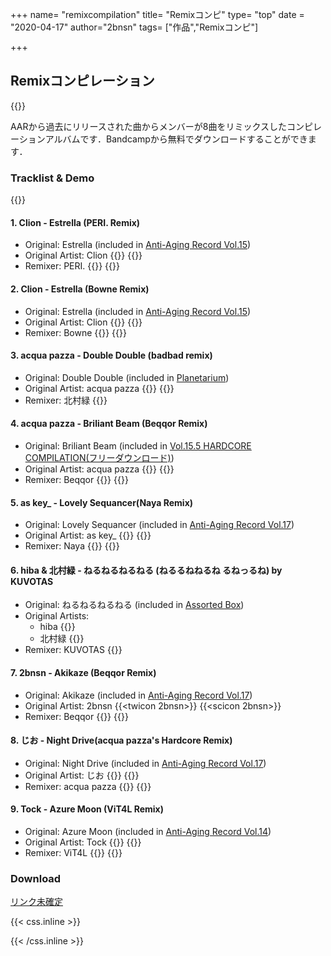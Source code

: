 +++
name= "remixcompilation"
title= "Remixコンピ"
type= "top"
date = "2020-04-17"
author="2bnsn"
tags= ["作品","Remixコンピ"]

+++

## Remixコンピレーション

{{<imgproc src="aar_remixcompilation.jpg" title="ジャケット(クリックで拡大)" caption=""/>}}

AARから過去にリリースされた曲からメンバーが8曲をリミックスしたコンピレーションアルバムです．Bandcampから無料でダウンロードすることができます．


### Tracklist & Demo

{{<bandcamp album="3165983742" track="3456528976" href="http://antiagingrec.bandcamp.com/album/assorted-box" tracktitle="Awesomacaroon!!" tl="true">}}

#### 1. Clion - Estrella (PERI. Remix)
- Original: Estrella (included in [Anti-Aging Record Vol.15](https://soundcloud.com/antiagingrecord/m3-2018vol15-xfade-demo))
- Original Artist: Clion {{<twicon breath_man>}} {{<scicon clion-1>}}
- Remixer: PERI. {{<twicon peridot0014>}} {{<scicon peridot0014>}}

#### 2. Clion - Estrella (Bowne Remix)
- Original: Estrella (included in [Anti-Aging Record Vol.15](https://soundcloud.com/antiagingrecord/m3-2018vol15-xfade-demo))
- Original Artist: Clion {{<twicon breath_man>}} {{<scicon clion-1>}}
- Remixer: Bowne {{<twicon hone_aka_bowne>}} {{<scicon bowne_dj>}}

#### 3. acqua pazza - Double Double (badbad remix)
- Original: Double Double (included in [Planetarium](https://antiagingrec.bandcamp.com/track/double-double))
- Original Artist: acqua pazza {{<twicon pattuxan_acqua>}} {{<scicon dpze2volsqlo>}}
- Remixer: 北村緑 {{<twicon midori_nv>}}

#### 4. acqua pazza - Briliant Beam (Beqqor Remix)
- Original: Briliant Beam (included in [ Vol​.​15​.​5 HARDCORE COMPILATION(フリーダウンロード)](https://antiagingrec.bandcamp.com/track/brilliant-beam))
- Original Artist: acqua pazza {{<twicon pattuxan_acqua>}} {{<scicon dpze2volsqlo>}}
- Remixer: Beqqor {{<twicon mrcl_drm0224>}} {{<scicon ki-miracle>}}

#### 5. as key_ - Lovely Sequancer(Naya Remix)
- Original: Lovely Sequancer (included in [Anti​-​Aging Record Vol​.​17](https://antiagingrec.bandcamp.com/track/lovely-sequencer))
- Original Artist: as key_ {{<twicon yuki19990110>}} {{<scicon azukibar>}}
- Remixer: Naya {{<twicon Naya_sync>}} {{<scicon naya_sync>}}

#### 6. hiba & 北村緑 - ねるねるねるねる (ねるるねねるね るねっるね) by KUVOTAS
- Original: ねるねるねるねる (included in [Assorted Box](https://antiagingrec.bandcamp.com/track/--13))
- Original Artists:
  - hiba {{<twicon koike_yuniko>}}
  - 北村緑  {{<twicon midori_nv>}}
- Remixer: KUVOTAS {{<twicon KUVOTAS>}}

#### 7. 2bnsn - Akikaze (Beqqor Remix)
- Original: Akikaze (included in [Anti​-​Aging Record Vol​.​17](https://antiagingrec.bandcamp.com/track/akikaze-original-mix))
- Original Artist: 2bnsn {{<twicon 2bnsn>}} {{<scicon 2bnsn>}}
- Remixer: Beqqor {{<twicon mrcl_drm0224>}} {{<scicon ki-miracle>}}

#### 8. じお - Night Drive(acqua pazza's Hardcore Remix)
- Original: Night Drive (included in [Anti​-​Aging Record Vol​.​17](https://antiagingrec.bandcamp.com/track/night-drive))
- Original Artist: じお {{<twicon geoscape_9>}} {{<scicon geosuke>}}
- Remixer: acqua pazza {{<twicon pattuxan_acqua>}} {{<scicon dpze2volsqlo>}}

#### 9. Tock - Azure Moon (ViT4L Remix)
- Original: Azure Moon (included in [Anti​-​Aging Record Vol.14](https://soundcloud.com/antiagingrecord/m3-2018-07avol14xfade-demo))
- Original Artist: Tock {{<twicon Tock109muziq>}} {{<scicon tock109ryzzml>}}
- Remixer: ViT4L {{<twicon ViT4LDTM>}} {{<scicon thisisvit4l2019>}}

### Download

[リンク未確定]()


 {{< css.inline >}}
<style>
.snsicon{transition: color 0.2s;}
.snsicon:hover { color:#f50;}
.scicon{transition: color 0.2s;}
.scicon:hover { color:#D30;}
</style>
 {{< /css.inline >}}
